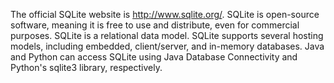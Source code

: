 The official SQLite website is http://www.sqlite.org/. SQLite is open-source software, meaning it is free to use and distribute, even for commercial purposes. SQLite is a relational data model. SQLite supports several hosting models, including embedded, client/server, and in-memory databases. Java and Python can access SQLite using Java Database Connectivity and Python's sqlite3 library, respectively.
